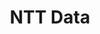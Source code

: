 ---
order: 4
title: NTT Data
href: https://www.nttdata.com/global/en/
imgUrl: ../resources/images/partners/NTT Data.jpg
---